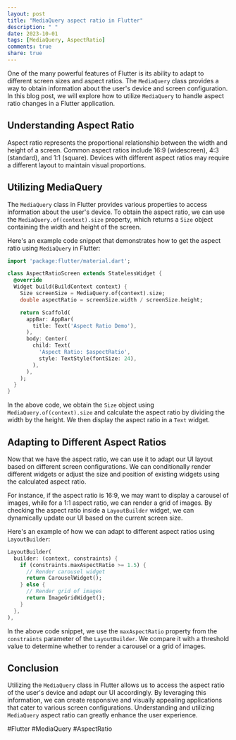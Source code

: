 ```yaml
---
layout: post
title: "MediaQuery aspect ratio in Flutter"
description: " "
date: 2023-10-01
tags: [MediaQuery, AspectRatio]
comments: true
share: true
---
```


One of the many powerful features of Flutter is its ability to adapt to different screen sizes and aspect ratios. The `MediaQuery` class provides a way to obtain information about the user's device and screen configuration. In this blog post, we will explore how to utilize `MediaQuery` to handle aspect ratio changes in a Flutter application.

## Understanding Aspect Ratio

Aspect ratio represents the proportional relationship between the width and height of a screen. Common aspect ratios include 16:9 (widescreen), 4:3 (standard), and 1:1 (square). Devices with different aspect ratios may require a different layout to maintain visual proportions.

## Utilizing MediaQuery

The `MediaQuery` class in Flutter provides various properties to access information about the user's device. To obtain the aspect ratio, we can use the `MediaQuery.of(context).size` property, which returns a `Size` object containing the width and height of the screen.

Here's an example code snippet that demonstrates how to get the aspect ratio using `MediaQuery` in Flutter:

```dart
import 'package:flutter/material.dart';

class AspectRatioScreen extends StatelessWidget {
  @override
  Widget build(BuildContext context) {
    Size screenSize = MediaQuery.of(context).size;
    double aspectRatio = screenSize.width / screenSize.height;

    return Scaffold(
      appBar: AppBar(
        title: Text('Aspect Ratio Demo'),
      ),
      body: Center(
        child: Text(
          'Aspect Ratio: $aspectRatio',
          style: TextStyle(fontSize: 24),
        ),
      ),
    );
  }
}
```

In the above code, we obtain the `Size` object using `MediaQuery.of(context).size` and calculate the aspect ratio by dividing the width by the height. We then display the aspect ratio in a `Text` widget.

## Adapting to Different Aspect Ratios

Now that we have the aspect ratio, we can use it to adapt our UI layout based on different screen configurations. We can conditionally render different widgets or adjust the size and position of existing widgets using the calculated aspect ratio.

For instance, if the aspect ratio is 16:9, we may want to display a carousel of images, while for a 1:1 aspect ratio, we can render a grid of images. By checking the aspect ratio inside a `LayoutBuilder` widget, we can dynamically update our UI based on the current screen size.

Here's an example of how we can adapt to different aspect ratios using `LayoutBuilder`:

```dart
LayoutBuilder(
  builder: (context, constraints) {
    if (constraints.maxAspectRatio >= 1.5) {
      // Render carousel widget
      return CarouselWidget();
    } else {
      // Render grid of images
      return ImageGridWidget();
    }
  },
),
```

In the above code snippet, we use the `maxAspectRatio` property from the `constraints` parameter of the `LayoutBuilder`. We compare it with a threshold value to determine whether to render a carousel or a grid of images.

## Conclusion

Utilizing the `MediaQuery` class in Flutter allows us to access the aspect ratio of the user's device and adapt our UI accordingly. By leveraging this information, we can create responsive and visually appealing applications that cater to various screen configurations. Understanding and utilizing `MediaQuery` aspect ratio can greatly enhance the user experience.

#Flutter #MediaQuery #AspectRatio